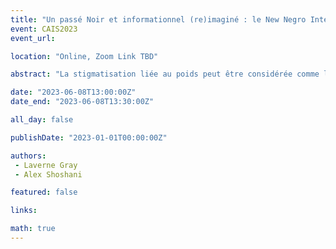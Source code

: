 ```yaml
---
title: "Un passé Noir et informationnel (re)imaginé : le New Negro Intercollegiate Club et les Wonder Books de Chicago en 1927 et 1929"
event: CAIS2023
event_url: 

location: "Online, Zoom Link TBD"

abstract: "La stigmatisation liée au poids peut être considérée comme la dernière forme acceptable de discrimination. Ce travail examine les raisons pour lesquelles les préoccupations concernant les matières grasses devraient être prises en charge par la discipline des BSI et la profession de bibliothécaire. En imaginant un avenir gras, nous proposons un appel à l'action pour que les savants gras de centrer leur épistémologie sur les matières grasses et adoptent les méthodes de la discipline des études sur les matières grasses. En conclusion, nous proposons une introduction à notre programme de recherche dans ce domaine."

date: "2023-06-08T13:00:00Z"
date_end: "2023-06-08T13:30:00Z"

all_day: false

publishDate: "2023-01-01T00:00:00Z"

authors:
 - Laverne Gray
 - Alex Shoshani

featured: false

links:

math: true
---
```


